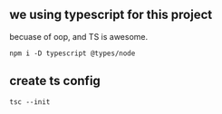 ## we using typescript for this project
becuase of oop, and TS is awesome.
```
npm i -D typescript @types/node
```

## create ts config
```
tsc --init
```